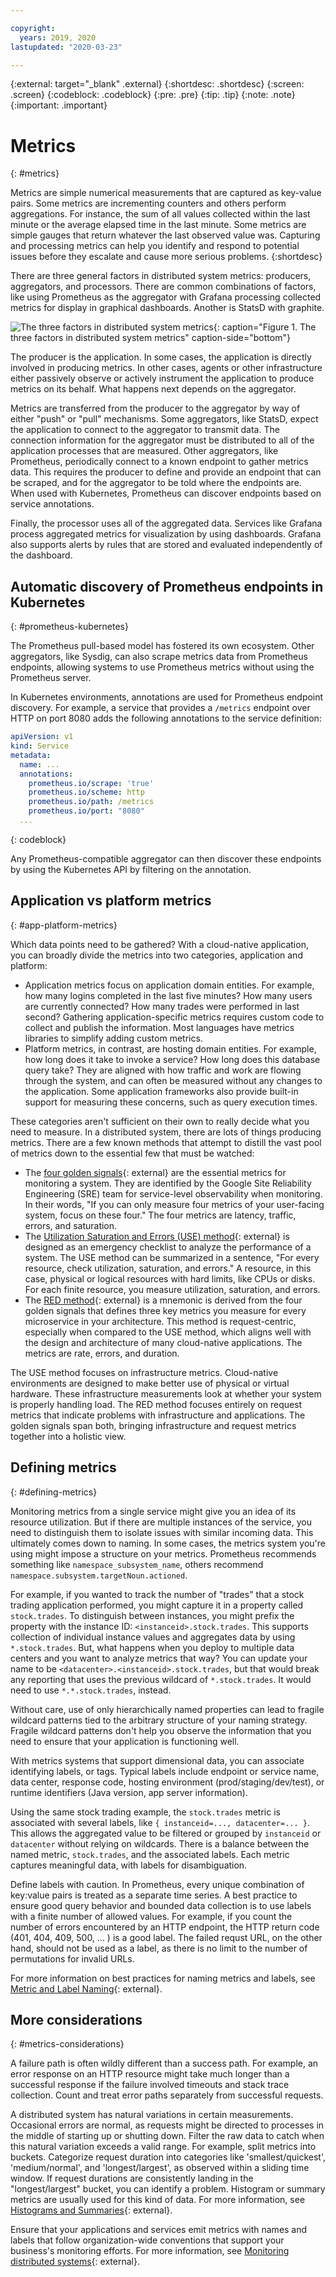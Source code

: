 ```yaml
---

copyright:
  years: 2019, 2020
lastupdated: "2020-03-23"

---
```


{:external: target="_blank" .external}
{:shortdesc: .shortdesc}
{:screen: .screen}
{:codeblock: .codeblock}
{:pre: .pre}
{:tip: .tip}
{:note: .note}
{:important: .important}

# Metrics
{: #metrics}

Metrics are simple numerical measurements that are captured as key-value pairs. Some metrics are incrementing counters and others perform aggregations. For instance, the sum of all values collected within the last minute or the average elapsed time in the last minute. Some metrics are simple gauges that return whatever the last observed value was. Capturing and processing metrics can help you identify and respond to potential issues before they escalate and cause more serious problems.
{:shortdesc}

There are three general factors in distributed system metrics: producers, aggregators, and processors. There are common combinations of factors, like using Prometheus as the aggregator with Grafana processing collected metrics for display in graphical dashboards. Another is StatsD with graphite.

![The three factors in distributed system metrics](images/metrics-systems.png "The three factors in distributed system metrics"){: caption="Figure 1. The three factors in distributed system metrics" caption-side="bottom"}

The producer is the application. In some cases, the application is directly involved in producing metrics. In other cases, agents or other infrastructure either passively observe or actively instrument the application to produce metrics on its behalf. What happens next depends on the aggregator.

Metrics are transferred from the producer to the aggregator by way of either "push" or "pull" mechanisms. Some aggregators, like StatsD, expect the application to connect to the aggregator to transmit data. The connection information for the aggregator must be distributed to all of the application processes that are measured. Other aggregators, like Prometheus, periodically connect to a known endpoint to gather metrics data. This requires the producer to define and provide an endpoint that can be scraped, and for the aggregator to be told where the endpoints are. When used with Kubernetes, Prometheus can discover endpoints based on service annotations.

Finally, the processor uses all of the aggregated data. Services like Grafana process aggregated metrics for visualization by using dashboards. Grafana also supports alerts by rules that are stored and evaluated independently of the dashboard.

## Automatic discovery of Prometheus endpoints in Kubernetes
{: #prometheus-kubernetes}

The Prometheus pull-based model has fostered its own ecosystem. Other aggregators, like Sysdig, can also scrape metrics data from Prometheus endpoints, allowing systems to use Prometheus metrics without using the Prometheus server.

In Kubernetes environments, annotations are used for Prometheus endpoint discovery. For example, a service that provides a `/metrics` endpoint over HTTP on port 8080 adds the following annotations to the service definition:

```yaml
apiVersion: v1
kind: Service
metadata:
  name: ...
  annotations:
    prometheus.io/scrape: 'true'
    prometheus.io/scheme: http
    prometheus.io/path: /metrics
    prometheus.io/port: "8080"
  ...
```
{: codeblock}

Any Prometheus-compatible aggregator can then discover these endpoints by using the Kubernetes API by filtering on the annotation.

## Application vs platform metrics
{: #app-platform-metrics}

Which data points need to be gathered? With a cloud-native application, you can broadly divide the metrics into two categories, application and platform:

* Application metrics focus on application domain entities. For example, how many logins completed in the last five minutes? How many users are currently connected? How many trades were performed in last second? Gathering application-specific metrics requires custom code to collect and publish the information. Most languages have metrics libraries to simplify adding custom metrics.
* Platform metrics, in contrast, are hosting domain entities. For example, how long does it take to invoke a service? How long does this database query take? They are aligned with how traffic and work are flowing through the system, and can often be measured without any changes to the application. Some application frameworks also provide built-in support for measuring these concerns, such as query execution times.

These categories aren't sufficient on their own to really decide what you need to measure. In a distributed system, there are lots of things producing metrics. There are a few known methods that attempt to distill the vast pool of metrics down to the essential few that must be watched:

* The [four golden signals](https://landing.google.com/sre/sre-book/chapters/monitoring-distributed-systems/#xref_monitoring_golden-signals){: external} are the essential metrics for monitoring a system. They are identified by the Google Site Reliability Engineering (SRE) team for service-level observability when monitoring. In their words, "If you can only measure four metrics of your user-facing system, focus on these four." The four metrics are latency, traffic, errors, and saturation.
* The [Utilization Saturation and Errors (USE) method](http://www.brendangregg.com/usemethod.html){: external} is designed as an emergency checklist to analyze the performance of a system. The USE method can be summarized in a sentence, "For every resource, check utilization, saturation, and errors." A resource, in this case, physical or logical resources with hard limits, like CPUs or disks. For each finite resource, you measure utilization, saturation, and errors. 
* The [RED method](https://thenewstack.io/monitoring-microservices-red-method/){: external} is a mnemonic is derived from the four golden signals that defines three key metrics you measure for every microservice in your architecture. This method is request-centric, especially when compared to the USE method, which aligns well with the design and architecture of many cloud-native applications. The metrics are rate, errors, and duration. 

The USE method focuses on infrastructure metrics. Cloud-native environments are designed to make better use of physical or virtual hardware. These infrastructure measurements look at whether your system is properly handling load. The RED method focuses entirely on request metrics that indicate problems with infrastructure and applications. The golden signals span both, bringing infrastructure and request metrics together into a holistic view.

## Defining metrics
{: #defining-metrics}

Monitoring metrics from a single service might give you an idea of its resource utilization. But if there are multiple instances of the service, you need to distinguish them to isolate issues with similar incoming data. This ultimately comes down to naming. In some cases, the metrics system you're using might impose a structure on your metrics. Prometheus recommends something like `namespace_subsystem_name`, others recommend `namespace.subsystem.targetNoun.actioned`.

For example, if you wanted to track the number of "trades" that a stock trading application performed, you might capture it in a property called `stock.trades`. To distinguish between instances, you might prefix the property with the instance ID: `<instanceid>.stock.trades`. This supports collection of individual instance values and aggregates data by using `*.stock.trades`. But, what happens when you deploy to multiple data centers and you want to analyze metrics that way? You can update your name to be `<datacenter>.<instanceid>.stock.trades`, but that would break any reporting that uses the previous wildcard of `*.stock.trades`. It would need to use `*.*.stock.trades`, instead. 

Without care, use of only hierarchically named properties can lead to fragile wildcard patterns tied to the arbitrary structure of your naming strategy. Fragile wildcard patterns don't help you observe the information that you need to ensure that your application is functioning well.

With metrics systems that support dimensional data, you can associate identifying labels, or tags. Typical labels include endpoint or service name, data center, response code, hosting environment (prod/staging/dev/test), or runtime identifiers (Java version, app server information).

Using the same stock trading example, the `stock.trades` metric is associated with several labels, like `{ instanceid=..., datacenter=... }`. This allows the aggregated value to be filtered or grouped by `instanceid` or `datacenter` without relying on wildcards. There is a balance between the named metric, `stock.trades`, and the associated labels. Each metric captures meaningful data, with labels for disambiguation.

Define labels with caution. In Prometheus, every unique combination of key:value pairs is treated as a separate time series. A best practice to ensure good query behavior and bounded data collection is to use labels with a finite number of allowed values. For example, if you count the number of errors encountered by an HTTP endpoint, the HTTP return code (401, 404, 409, 500, ... ) is a good label. The failed requst URL, on the other hand, should not be used as a label, as there is no limit to the number of permutations for invalid URLs.

For more information on best practices for naming metrics and labels, see [Metric and Label Naming](https://prometheus.io/docs/practices/naming/){: external}.

## More considerations
{: #metrics-considerations}

A failure path is often wildly different than a success path. For example, an error response on an HTTP resource might take much longer than a successful response if the failure involved timeouts and stack trace collection. Count and treat error paths separately from successful requests.

A distributed system has natural variations in certain measurements. Occasional errors are normal, as requests might be directed to processes in the middle of starting up or shutting down. Filter the raw data to catch when this natural variation exceeds a valid range. For example, split metrics into buckets. Categorize request duration into categories like 'smallest/quickest', 'medium/normal', and 'longest/largest', as observed within a sliding time window. If request durations are consistently landing in the "longest/largest" bucket, you can identify a problem. Histogram or summary metrics are usually used for this kind of data. For more information, see [Histograms and Summaries](https://prometheus.io/docs/practices/histograms/){: external}.

Ensure that your applications and services emit metrics with names and labels that follow organization-wide conventions that support your business's monitoring efforts. For more information, see [Monitoring distributed systems](https://landing.google.com/sre/sre-book/chapters/monitoring-distributed-systems/){: external}.
